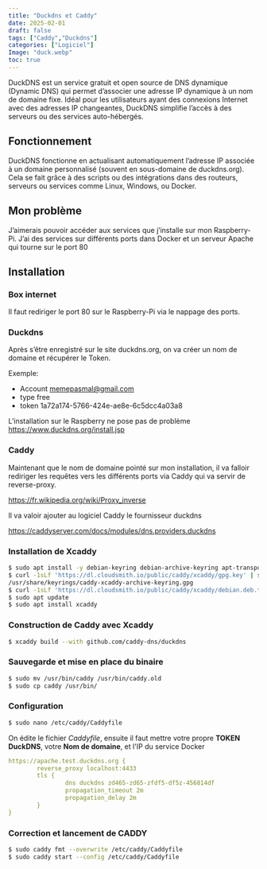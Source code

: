 ```yaml
---
title: "Duckdns et Caddy"
date: 2025-02-01
draft: false
tags: ["Caddy","Duckdns"]
categories: ["Logiciel"]
Image: "duck.webp"
toc: true
---
```

DuckDNS est un service gratuit et open source de DNS dynamique (Dynamic DNS) qui permet d’associer une adresse IP dynamique à un nom de domaine fixe. Idéal pour les utilisateurs ayant des connexions Internet avec des adresses IP changeantes, DuckDNS simplifie l’accès à des serveurs ou des services auto-hébergés.

## Fonctionnement

DuckDNS fonctionne en actualisant automatiquement l’adresse IP associée à un domaine personnalisé (souvent en sous-domaine de duckdns.org). Cela se fait grâce à des scripts ou des intégrations dans des routeurs, serveurs ou services comme Linux, Windows, ou Docker.

## Mon problème 
J’aimerais pouvoir accéder aux services que j’installe sur mon Raspberry-Pi. 
J’ai des services sur différents ports dans Docker et un serveur Apache qui tourne sur le port 80


## Installation 

### Box internet 
Il faut rediriger le port 80 sur le Raspberry-Pi via le nappage des ports.

### Duckdns
Après s’être enregistré sur le site duckdns.org, on va créer un nom de domaine et récupérer le Token.

Exemple:
- Account memepasmal@gmail.com
- type free
- token 1a72a174-5766-424e-ae8e-6c5dcc4a03a8

L’installation sur le Raspberry ne pose pas de problème https://www.duckdns.org/install.jsp

### Caddy
Maintenant que le nom de domaine pointé sur mon installation, il va falloir rediriger les requêtes vers les différents ports via Caddy qui va servir de reverse-proxy.

https://fr.wikipedia.org/wiki/Proxy_inverse

Il va valoir ajouter au logiciel Caddy le fournisseur duckdns 

https://caddyserver.com/docs/modules/dns.providers.duckdns

### Installation de Xcaddy 

``` bash
$ sudo apt install -y debian-keyring debian-archive-keyring apt-transport-https
$ curl -1sLf 'https://dl.cloudsmith.io/public/caddy/xcaddy/gpg.key' | sudo gpg --dearmor -o 
/usr/share/keyrings/caddy-xcaddy-archive-keyring.gpg
$ curl -1sLf 'https://dl.cloudsmith.io/public/caddy/xcaddy/debian.deb.txt' | sudo tee /etc/apt/sources.list.d/caddy-xcaddy.list
$ sudo apt update
$ sudo apt install xcaddy
``` 

### Construction de Caddy avec Xcaddy

``` bash
$ xcaddy build --with github.com/caddy-dns/duckdns
```

### Sauvegarde et mise en place du binaire

``` bash
$ sudo mv /usr/bin/caddy /usr/bin/caddy.old
$ sudo cp caddy /usr/bin/
```

### Configuration

``` bash
$ sudo nano /etc/caddy/Caddyfile
```
On édite le fichier *Caddyfile*, ensuite il faut mettre votre propre **TOKEN DuckDNS**, votre **Nom de domaine**, et l'IP du service Docker
``` yaml
https://apache.test.duckdns.org {
        reverse_proxy localhost:4433
        tls {
                dns duckdns zd465-zd65-zfdf5-df5z-456814df
                propagation_timeout 2m
                propagation_delay 2m
        }
}
``` 

### Correction et lancement de CADDY

``` bash
$ sudo caddy fmt --overwrite /etc/caddy/Caddyfile
$ sudo caddy start --config /etc/caddy/Caddyfile
``` 


